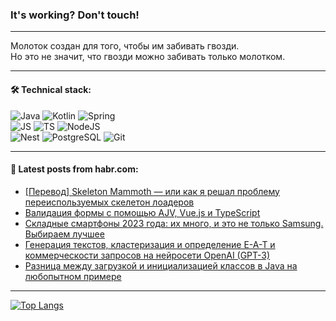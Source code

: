### It's working? Don't touch!

---
Молоток создан для того, чтобы им забивать гвозди. <br>
Но это не значит, что гвозди можно забивать только молотком.

---

#### 🛠️ Technical stack:

![Java](https://img.shields.io/badge/Java-informational?logo=Oracle&style=flat&logoColor=white&color=FF4500)
![Kotlin](https://img.shields.io/badge/Kotlin-informational?logo=Kotlin&style=flat&logoColor=white&color=774D97)
![Spring](https://img.shields.io/badge/SpringBoot-informational?logo=SpringBoot&style=flat&logoColor=white&color=6DB33F) <br>
![JS](https://img.shields.io/badge/JS-informational?logo=javaScript&style=flat&logoColor=black&color=F7Df1E)
![TS](https://img.shields.io/badge/TypeScript-informational?logo=typeScript&style=flat&logoColor=black&color=0667A8)
![NodeJS](https://img.shields.io/badge/NodeJS-informational?logo=node.js&style=flat&logoColor=white&color=70A760) <br>
![Nest](https://img.shields.io/badge/NestJS-informational?logo=NestJS&style=flat&logoColor=white&color=E0234E)
![PostgreSQL](https://img.shields.io/badge/PostgreSQL-informational?logo=PostgreSQL&style=flat&logoColor=white&color=DAA520)
![Git](https://img.shields.io/badge/Git-informational?logo=git&style=flat&logoColor=white&color=778899)

___

#### 💬 Latest posts from habr.com:

<!-- BLOG-POST-LIST:START -->
- [[Перевод] Skeleton Mammoth — или как я решал проблему переиспользуемых скелетон лоадеров](https://habr.com/ru/articles/751956/?utm_source=habrahabr&utm_medium=rss&utm_campaign=751956)
- [Валидация формы с помощью AJV, Vue.js и TypeScript](https://habr.com/ru/articles/752074/?utm_source=habrahabr&utm_medium=rss&utm_campaign=752074)
- [Cкладные смартфоны 2023 года: их много, и это не только Samsung. Выбираем лучшее](https://habr.com/ru/companies/ru_mts/articles/752066/?utm_source=habrahabr&utm_medium=rss&utm_campaign=752066)
- [Генерация текстов, кластеризация и определение E-A-T и коммерческости запросов на нейросети OpenAI &lpar;GPT-3&rpar;](https://habr.com/ru/articles/751880/?utm_source=habrahabr&utm_medium=rss&utm_campaign=751880)
- [Разница между загрузкой и инициализацией классов в Java на любопытном примере](https://habr.com/ru/articles/740156/?utm_source=habrahabr&utm_medium=rss&utm_campaign=740156)
<!-- BLOG-POST-LIST:END -->

---
[![Top Langs](https://github-readme-stats-git-master-advtsetting-gmailcom.vercel.app/api/top-langs/?username=zloylis&langs_count=10&hide_title=false&title_color=e6edf3&size_weight=0.5&count_weight=0.5&layout=compact&hide_border=true&theme=dracula)](https://github.com/zloylis)

<!-- ![GitHub stats](https://github-readme-stats-git-master-advtsetting-gmailcom.vercel.app/api?username=zloylis&show_icons=true&hide_border=true&theme=dracula&hide_title=true&include_all_commits=true&count_private=true&hide=contribs&hide_rank=true) -->
